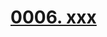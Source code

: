# [0006. xxx](https://github.com/Tdahuyou/chrome/tree/main/0006.%20xxx)

<!-- region:toc -->

<!-- endregion:toc -->


